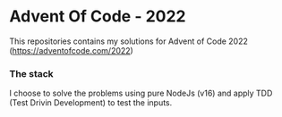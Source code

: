 # Advent Of Code - 2022

This repositories contains my solutions for Advent of Code 2022 (https://adventofcode.com/2022)

### The stack
  I choose to solve the problems using pure NodeJs (v16) and apply TDD (Test Drivin Development) to test the inputs.
